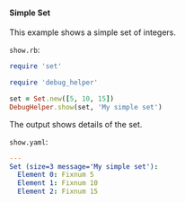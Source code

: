 #### Simple Set

This example shows a simple set of integers.

```show.rb```:
```ruby
require 'set'

require 'debug_helper'

set = Set.new([5, 10, 15])
DebugHelper.show(set, 'My simple set')
```

The output shows details of the set.

```show.yaml```:
```yaml
---
Set (size=3 message='My simple set'):
  Element 0: Fixnum 5
  Element 1: Fixnum 10
  Element 2: Fixnum 15
```
